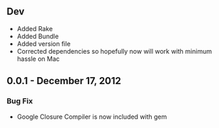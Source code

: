 ## Dev

- Added Rake
- Added Bundle
- Added version file
- Corrected dependencies so hopefully now will work with minimum hassle on Mac

## 0.0.1 - December 17, 2012

### Bug Fix

- Google Closure Compiler is now included with gem